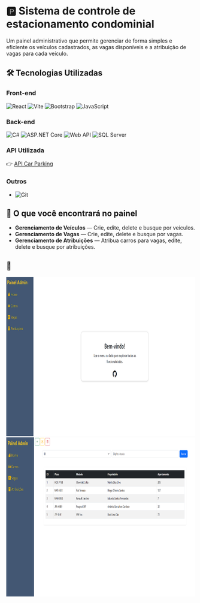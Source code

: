 # 🅿️ Sistema de controle de estacionamento condominial

Um painel administrativo que permite gerenciar de forma simples e eficiente os veículos cadastrados, as vagas disponíveis e a atribuição de vagas para cada veículo.

## 🛠️ Tecnologias Utilizadas

### Front-end
![React](https://img.shields.io/badge/React-20232A?style=for-the-badge&logo=react&logoColor=61DAFB)
![Vite](https://img.shields.io/badge/Vite-646CFF?style=for-the-badge&logo=vite&logoColor=white)
![Bootstrap](https://img.shields.io/badge/Bootstrap-563D7C?style=for-the-badge&logo=bootstrap&logoColor=white)
![JavaScript](https://img.shields.io/badge/JavaScript-F7DF1E?style=for-the-badge&logo=javascript&logoColor=black)

### Back-end
![C#](https://img.shields.io/badge/C%23-239120?style=for-the-badge&logo=c-sharp&logoColor=white)
![ASP.NET Core](https://img.shields.io/badge/ASP.NET_Core-512BD4?style=for-the-badge&logo=dotnet&logoColor=white)
![Web API](https://img.shields.io/badge/Web_API-5C2D91?style=for-the-badge&logo=.net&logoColor=white)
![SQL Server](https://img.shields.io/badge/SQL%20Server-CC2927?logo=microsoftsqlserver&logoColor=white)

### API Utilizada

👉 [API Car Parking](https://github.com/FelipeCostaq/car-parking-api)

### Outros
- ![Git](https://img.shields.io/badge/versionamento-Git-%23F05033?logo=git&logoColor=white)

## 💼 O que você encontrará no painel

- **Gerenciamento de Veículos** — Crie, edite, delete e busque por veículos.
- **Gerenciamento de Vagas** — Crie, edite, delete e busque por vagas.
- **Gerenciamento de Atribuições** — Atribua carros para vagas, edite, delete e busque por atribuições.

## 📸

<img height="425" width="800" src="https://github.com/FelipeCostaq/car-parking-app/blob/main/img-painel-admin.png?raw=true" alt="Imagem do Painel">
<img height="425" width="800" src="https://github.com/FelipeCostaq/car-parking-api/blob/main/img-painel-admin-table.png?raw=true" alt="Imagem do Painel Tabela">


